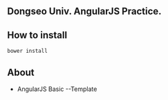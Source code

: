Dongseo Univ. AngularJS Practice.
----

## How to install
```text
bower install
```

## About

- AngularJS Basic
--Template